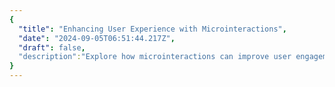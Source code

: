 ```yaml
---
{
  "title": "Enhancing User Experience with Microinteractions",
  "date": "2024-09-05T06:51:44.217Z",
  "draft": false,
  "description":"Explore how microinteractions can improve user engagement and create a more intuitive and enjoyable interface."
}
---
```

        